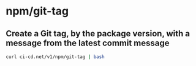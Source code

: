 # npm/git-tag

## Create a Git tag, by the package version, with a message from the latest commit message

```sh
curl ci-cd.net/v1/npm/git-tag | bash
```
